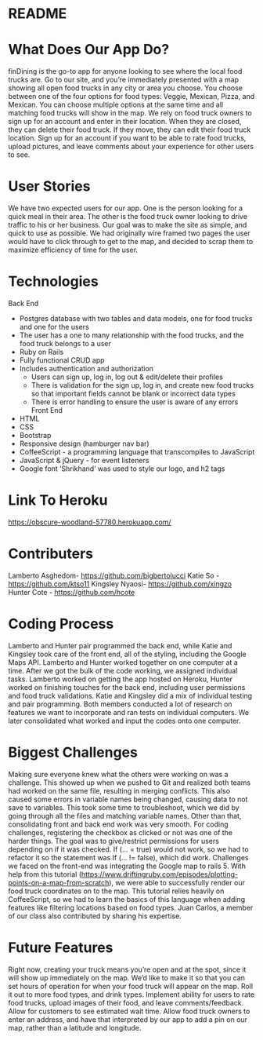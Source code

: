 # README

# What Does Our App Do?
finDining is the go-to app for anyone looking to see where the local food trucks are. Go to our site, and you’re immediately presented with a map showing all open food trucks in any city or area you choose.
You choose between one of the four options for food types: Veggie, Mexican, Pizza, and Mexican. You can choose multiple options at the same time and all matching food trucks will show in the map.
We rely on food truck owners to sign up for an account and enter in their location. When they are closed, they can delete their food truck. If they move, they can edit their food truck location.
Sign up for an account if you want to be able to rate food trucks, upload pictures, and leave comments about your experience for other users to see.

# User Stories
We have two expected users for our app. One is the person looking for a quick meal in their area. The other is the food truck owner looking to drive traffic to his or her business.
Our goal was to make the site as simple, and quick to use as possible. We had originally wire framed two pages the user would have to click through to get to the map, and decided to scrap them to maximize efficiency of time for the user.

# Technologies
Back End
* Postgres database with two tables and data models, one for food trucks and one for the users
* The user has a one to many relationship with the food trucks, and the food truck belongs to a user
* Ruby on Rails
* Fully functional CRUD app
* Includes authentication and authorization
  * Users can sign up, log in, log out & edit/delete their profiles
  * There is validation for the sign up, log in, and create new food trucks so that important fields cannot be blank or incorrect data types
  * There is error handling to ensure the user is aware of any errors
Front End
* HTML
* CSS
* Bootstrap
* Responsive design (hamburger nav bar)
* CoffeeScript - a programming language that transcompiles to JavaScript
* JavaScript & jQuery - for event listeners
* Google font ‘Shrikhand’ was used to style our logo, and h2 tags

# Link To Heroku
https://obscure-woodland-57780.herokuapp.com/

# Contributers
Lamberto Asghedom- https://github.com/bigbertolucci
Katie So - https://github.com/ktso11
Kingsley Nyaosi- https://github.com/xingzo
Hunter Cote - https://github.com/hcote

# Coding Process
Lamberto and Hunter pair programmed the back end, while Katie and Kingsley took care of the front end, all of the styling, including the Google Maps API.
Lamberto and Hunter worked together on one computer at a time. After we got the bulk of the code working, we assigned individual tasks. Lamberto worked on getting the app hosted on Heroku, Hunter worked on finishing touches for the back end, including user permissions and food truck validations.
Katie and Kingsley did a mix of individual testing and pair programming. Both members conducted a lot of research on features we want to incorporate and ran tests on individual computers. We later consolidated what worked and input the codes onto one computer.

# Biggest Challenges
Making sure everyone knew what the others were working on was a challenge. This showed up when we pushed to Git and realized both teams had worked on the same file, resulting in merging conflicts. This also caused some errors in variable names being changed, causing data to not save to variables. This took some time to troubleshoot, which we did by going through all the files and matching variable names. Other than that, consolidating front and back end work was very smooth.
For coding challenges, registering the checkbox as clicked or not was one of the harder things. The goal was to give/restrict permissions for users depending on if it was checked. If (... = true) would not work, so we had to refactor it so the statement was If (... != false), which did work.
Challenges we faced on the front-end was integrating the Google map to rails 5. With help from this tutorial (https://www.driftingruby.com/episodes/plotting-points-on-a-map-from-scratch), we were able to successfully render our food truck coordinates on to the map.  This tutorial relies heavily on CoffeeScript, so we had to learn the basics of this language when adding features like filtering locations based on food types. Juan Carlos, a member of our class also contributed by sharing his expertise.

# Future Features
Right now, creating your truck means you’re open and at the spot, since it will show up immediately on the map. We’d like to make it so that you can set hours of operation for when your food truck will appear on the map.
Roll it out to more food types, and drink types.
Implement ability for users to rate food trucks, upload images of their food, and leave comments/feedback.
Allow for customers to see estimated wait time.
Allow food truck owners to enter an address, and have that interpreted by our app to add a pin on our map, rather than a latitude and longitude.
